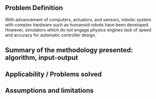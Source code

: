 ## Problem Definition
With advancement of computers, actuators, and sensors, robotic system with complex hardware such as humanoid robots have been developed. However, simulators which do not engage physics engines lack of speed and accuracy for automatic controller design. 

## Summary of the methodology presented: algorithm, input-output

## Applicability / Problems solved

## Assumptions and limitations
